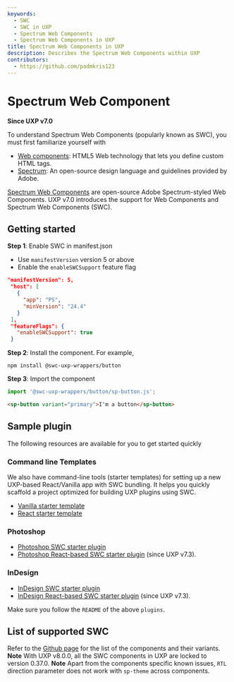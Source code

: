 ```yaml
---
keywords:
  - SWC
  - SWC in UXP
  - Spectrum Web Components
  - Spectrum Web Components in UXP
title: Spectrum Web Components in UXP
description: Describes the Spectrum Web Components within UXP
contributors:
  - https://github.com/padmkris123
---
```

# Spectrum Web Component

**Since UXP v7.0**

To understand Spectrum Web Components (popularly known as SWC), you must first familiarize yourself with

- [Web components](https://developer.mozilla.org/en-US/docs/Web/Web_Components): HTML5 Web technology that lets you define custom HTML tags.
- [Spectrum](https://spectrum.adobe.com/): An open-source design language and guidelines provided by Adobe.

[Spectrum Web Components](https://opensource.adobe.com/spectrum-web-components/) are open-source Adobe Spectrum-styled Web Components. UXP v7.0 introduces the support for Web Components and Spectrum Web Components (SWC).

## Getting started

__Step 1__: Enable SWC in manifest.json

- Use `manifestVersion` version 5 or above
- Enable the `enableSWCSupport` feature flag

```json
"manifestVersion": 5,
 "host": [
   {
     "app": "PS",
     "minVersion": "24.4"
   }
 ],
 "featureFlags": {
   "enableSWCSupport": true
 }
```

__Step 2__: Install the component. For example,

```
npm install @swc-uxp-wrappers/button
```

__Step 3__: Import the component

```js
import '@swc-uxp-wrappers/button/sp-button.js';
```

```html
<sp-button variant="primary">I'm a button</sp-button>
```

## Sample plugin

The following resources are available for you to get started quickly


### Command line Templates
We also have command-line tools (starter templates) for setting up a new UXP-based React/Vanilla app with SWC bundling. It helps you quickly scaffold a project optimized for building UXP plugins using SWC.
- [Vanilla starter template](https://www.npmjs.com/package/@swc-uxp-wrappers/create-swc-uxp-app)
- [React starter template](https://www.npmjs.com/package/@swc-uxp-wrappers/create-swc-uxp-react-app)


### Photoshop

- [Photoshop SWC starter plugin](https://github.com/AdobeDocs/uxp-photoshop-plugin-samples/tree/main/swc-uxp-starter)
- [Photoshop React-based SWC starter plugin](https://github.com/AdobeDocs/uxp-photoshop-plugin-samples/tree/main/swc-uxp-react-starter) (since UXP v7.3).

### InDesign

- [InDesign SWC starter plugin](https://github.com/AdobeDocs/uxp-indesign-samples/tree/main/plugins/swc-uxp-starter)
- [InDesign React-based SWC starter plugin](https://github.com/AdobeDocs/uxp-indesign-samples/tree/main/plugins/swc-uxp-react-starter) (since UXP v7.3).

Make sure you follow the `README` of the above `plugins`.

## List of supported SWC

Refer to the [Github page](https://github.com/adobe/swc-uxp-wrappers/tree/main?tab=readme-ov-file#spectrum-web-components-uxp-wrappers) for the list of the components and their variants.
**Note** With UXP v8.0.0, all the SWC components in UXP are locked to version 0.37.0.
**Note** Apart from the components specific known issues, `RTL` direction parameter does not work with `sp-theme` across components.

